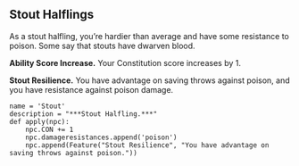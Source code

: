 ## Stout Halflings
As a stout halfling, you’re hardier than average and have some resistance to poison. Some say that stouts have dwarven blood.

**Ability Score Increase.** Your Constitution score increases by 1.

**Stout Resilience.** You have advantage on saving throws against poison, and you have resistance against poison damage.

```
name = 'Stout'
description = "***Stout Halfling.***"
def apply(npc):
    npc.CON += 1
    npc.damageresistances.append('poison')
    npc.append(Feature("Stout Resilience", "You have advantage on saving throws against poison."))
```

